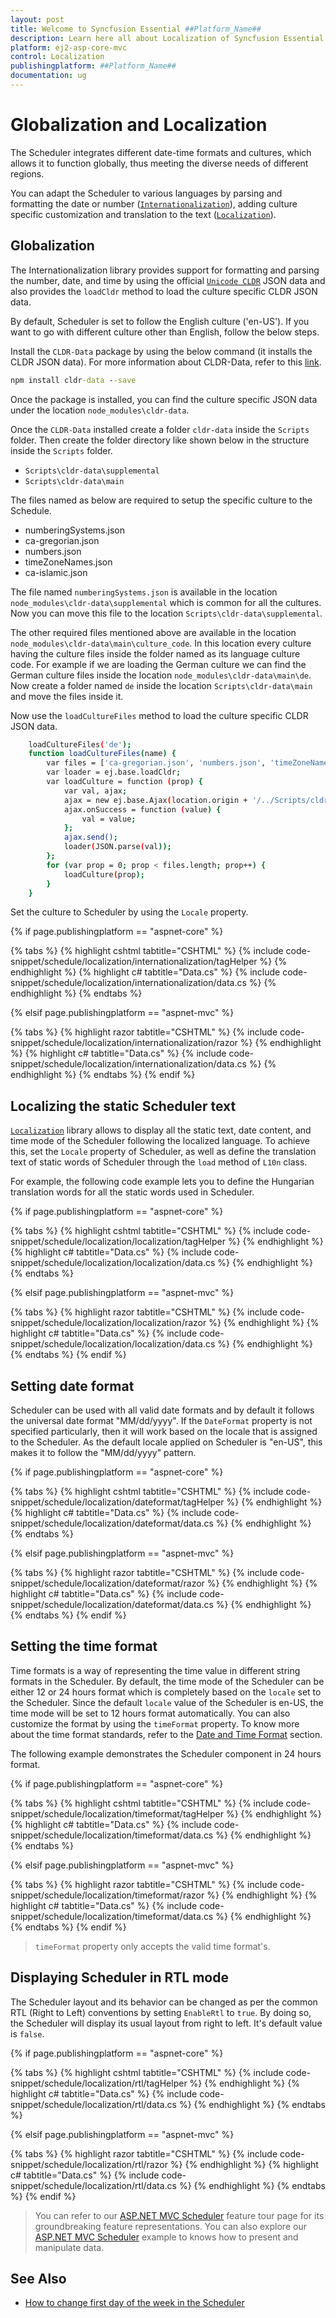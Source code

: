 ```yaml
---
layout: post
title: Welcome to Syncfusion Essential ##Platform_Name##
description: Learn here all about Localization of Syncfusion Essential ##Platform_Name## widgets based on HTML5 and jQuery.
platform: ej2-asp-core-mvc
control: Localization
publishingplatform: ##Platform_Name##
documentation: ug
---
```



# Globalization and Localization

The Scheduler integrates different date-time formats and cultures, which allows it to function globally, thus meeting the diverse needs of different regions.

You can adapt the Scheduler to various languages by parsing and formatting the date or number ([`Internationalization`](https://ej2.syncfusion.com/aspnetmvc/documentation/common/internationalization/)), adding culture specific customization and translation to the text ([`Localization`](https://ej2.syncfusion.com/aspnetmvc/documentation/common/localization/)).

## Globalization

The Internationalization library provides support for formatting and parsing the number, date, and time by using the official [`Unicode CLDR`](http://cldr.unicode.org/) JSON data and also provides the `loadCldr` method to load the culture specific CLDR JSON data.

By default, Scheduler is set to follow the English culture ('en-US'). If you want to go with different culture other than English, follow the below steps.

Install the `CLDR-Data` package by using the below command (it installs the CLDR JSON data). For more information about CLDR-Data, refer to this [link](http://cldr.unicode.org/index/cldr-spec/json).

```cmd
npm install cldr-data --save
```

Once the package is installed, you can find the culture specific JSON data under the location `node_modules\cldr-data`.

Once the `CLDR-Data` installed create a folder `cldr-data` inside the `Scripts` folder. Then create the folder directory like shown below in the structure inside the `Scripts` folder.

* `Scripts\cldr-data\supplemental`
* `Scripts\cldr-data\main`

The files named as below are required to setup the specific culture to the Schedule.

* numberingSystems.json
* ca-gregorian.json
* numbers.json
* timeZoneNames.json
* ca-islamic.json

The file named `numberingSystems.json` is available in the location `node_modules\cldr-data\supplemental` which is common for all the cultures. Now you can move this file to the location `Scripts\cldr-data\supplemental`.

The other required files mentioned above are available in the location `node_modules\cldr-data\main\culture_code`. In this location every culture having the culture files inside the folder named as its language culture code. For example if we are loading the German culture we can find the German culture files inside the location `node_modules\cldr-data\main\de`. Now create a folder named `de` inside the location `Scripts\cldr-data\main` and move the files inside it.

Now use the `loadCultureFiles` method to load the culture specific CLDR JSON data.

```sh
    loadCultureFiles('de');
    function loadCultureFiles(name) {
        var files = ['ca-gregorian.json', 'numbers.json', 'timeZoneNames.json'];
        var loader = ej.base.loadCldr;
        var loadCulture = function (prop) {
            var val, ajax;
            ajax = new ej.base.Ajax(location.origin + '/../Scripts/cldr-data/main/' + name + '/' + files[prop], 'GET', false);
            ajax.onSuccess = function (value) {
                val = value;
            };
            ajax.send();
            loader(JSON.parse(val));
        };
        for (var prop = 0; prop < files.length; prop++) {
            loadCulture(prop);
        }
    }
```

Set the culture to Scheduler by using the `Locale` property.

{% if page.publishingplatform == "aspnet-core" %}

{% tabs %}
{% highlight cshtml tabtitle="CSHTML" %}
{% include code-snippet/schedule/localization/internationalization/tagHelper %}
{% endhighlight %}
{% highlight c# tabtitle="Data.cs" %}
{% include code-snippet/schedule/localization/internationalization/data.cs %}
{% endhighlight %}
{% endtabs %}

{% elsif page.publishingplatform == "aspnet-mvc" %}

{% tabs %}
{% highlight razor tabtitle="CSHTML" %}
{% include code-snippet/schedule/localization/internationalization/razor %}
{% endhighlight %}
{% highlight c# tabtitle="Data.cs" %}
{% include code-snippet/schedule/localization/internationalization/data.cs %}
{% endhighlight %}
{% endtabs %}
{% endif %}



## Localizing the static Scheduler text

[`Localization`](https://ej2.syncfusion.com/aspnetmvc/documentation/common/localization/) library allows to display all the static text, date content, and time mode of the Scheduler following the localized language. To achieve this, set the `Locale` property of Scheduler, as well as define the translation text of static words of Scheduler through the `load` method of `L10n` class.

For example, the following code example lets you to define the Hungarian translation words for all the static words used in Scheduler.

{% if page.publishingplatform == "aspnet-core" %}

{% tabs %}
{% highlight cshtml tabtitle="CSHTML" %}
{% include code-snippet/schedule/localization/localization/tagHelper %}
{% endhighlight %}
{% highlight c# tabtitle="Data.cs" %}
{% include code-snippet/schedule/localization/localization/data.cs %}
{% endhighlight %}
{% endtabs %}

{% elsif page.publishingplatform == "aspnet-mvc" %}

{% tabs %}
{% highlight razor tabtitle="CSHTML" %}
{% include code-snippet/schedule/localization/localization/razor %}
{% endhighlight %}
{% highlight c# tabtitle="Data.cs" %}
{% include code-snippet/schedule/localization/localization/data.cs %}
{% endhighlight %}
{% endtabs %}
{% endif %}



## Setting date format

Scheduler can be used with all valid date formats and by default it follows the universal date format "MM/dd/yyyy". If the `DateFormat` property is not specified particularly, then it will work based on the locale that is assigned to the Scheduler. As the default locale applied on Scheduler is "en-US", this makes it to follow the "MM/dd/yyyy" pattern.

{% if page.publishingplatform == "aspnet-core" %}

{% tabs %}
{% highlight cshtml tabtitle="CSHTML" %}
{% include code-snippet/schedule/localization/dateformat/tagHelper %}
{% endhighlight %}
{% highlight c# tabtitle="Data.cs" %}
{% include code-snippet/schedule/localization/dateformat/data.cs %}
{% endhighlight %}
{% endtabs %}

{% elsif page.publishingplatform == "aspnet-mvc" %}

{% tabs %}
{% highlight razor tabtitle="CSHTML" %}
{% include code-snippet/schedule/localization/dateformat/razor %}
{% endhighlight %}
{% highlight c# tabtitle="Data.cs" %}
{% include code-snippet/schedule/localization/dateformat/data.cs %}
{% endhighlight %}
{% endtabs %}
{% endif %}



## Setting the time format

Time formats is a way of representing the time value in different string formats in the Scheduler. By default, the time mode of the Scheduler can be either 12 or 24 hours format which is completely based on the `locale` set to the Scheduler. Since the default `locale` value of the Scheduler is en-US, the time mode will be set to 12 hours format automatically. You can also customize the format by using the `timeFormat` property. To know more about the time format standards, refer to the [Date and Time Format](https://ej2.syncfusion.com/aspnetmvc/documentation/common/internationalization/#custom-formats) section.

The following example demonstrates the Scheduler component in 24 hours format.

{% if page.publishingplatform == "aspnet-core" %}

{% tabs %}
{% highlight cshtml tabtitle="CSHTML" %}
{% include code-snippet/schedule/localization/timeformat/tagHelper %}
{% endhighlight %}
{% highlight c# tabtitle="Data.cs" %}
{% include code-snippet/schedule/localization/timeformat/data.cs %}
{% endhighlight %}
{% endtabs %}

{% elsif page.publishingplatform == "aspnet-mvc" %}

{% tabs %}
{% highlight razor tabtitle="CSHTML" %}
{% include code-snippet/schedule/localization/timeformat/razor %}
{% endhighlight %}
{% highlight c# tabtitle="Data.cs" %}
{% include code-snippet/schedule/localization/timeformat/data.cs %}
{% endhighlight %}
{% endtabs %}
{% endif %}



> `timeFormat` property only accepts the valid time format's.

## Displaying Scheduler in RTL mode

The Scheduler layout and its behavior can be changed as per the common RTL (Right to Left) conventions by setting `EnableRtl` to `true`. By doing so, the Scheduler will display its usual layout from right to left. It's default value is `false`.

{% if page.publishingplatform == "aspnet-core" %}

{% tabs %}
{% highlight cshtml tabtitle="CSHTML" %}
{% include code-snippet/schedule/localization/rtl/tagHelper %}
{% endhighlight %}
{% highlight c# tabtitle="Data.cs" %}
{% include code-snippet/schedule/localization/rtl/data.cs %}
{% endhighlight %}
{% endtabs %}

{% elsif page.publishingplatform == "aspnet-mvc" %}

{% tabs %}
{% highlight razor tabtitle="CSHTML" %}
{% include code-snippet/schedule/localization/rtl/razor %}
{% endhighlight %}
{% highlight c# tabtitle="Data.cs" %}
{% include code-snippet/schedule/localization/rtl/data.cs %}
{% endhighlight %}
{% endtabs %}
{% endif %}



> You can refer to our [ASP.NET MVC Scheduler](https://www.syncfusion.com/aspnet-mvc-ui-controls/scheduler) feature tour page for its groundbreaking feature representations. You can also explore our [ASP.NET MVC Scheduler](https://ej2.syncfusion.com/aspnetmvc/Schedule/Overview#/material) example to knows how to present and manipulate data.

## See Also

* [How to change first day of the week in the Scheduler](./working-days/#setting-start-day-of-the-week)
